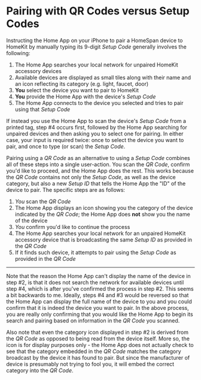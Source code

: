 # Pairing with QR Codes versus Setup Codes

Instructing the Home App on your iPhone to pair a HomeSpan device to HomeKit by manually typing its 9-digit *Setup Code* generally involves the following:

1. The Home App searches your local network for unpaired HomeKit accessory devices
2. Available devices are displayed as small tiles along with their name and an icon reflecting its category (e.g. light, faucet, door)
3. **You** select the device you want to pair to HomeKit
4. **You** provide the Home App with the device's *Setup Code*
5. The Home App connects to the device you selected and tries to pair using that *Setup Code*

If instead you use the Home App to scan the device's *Setup Code* from a printed tag, step #4 occurs first, followed by the Home App searching for unpaired devices and then asking you to select one for pairing.  In either case, your input is required twice:  once to select the device you want to pair, and once to type (or scan) the *Setup Code*.

Pairing using a *QR Code* as an alternative to using a *Setup Code* combines all of these steps into a single user-action.  You scan the *QR Code*, confirm you'd like to proceed, and the Home App does the rest.  This works because the *QR Code* contains not only the *Setup Code*, as well as the device category, but also a new *Setup ID* that tells the Home App the "ID" of the device to pair.  The specific steps are as follows:

1. *You* scan the *QR Code*
2. The Home App displays an icon showing you the category of the device indicated by the *QR Code*;  the Home App does **not** show you the name of the device
3. *You* confirm you'd like to continue the process
4. The Home App searches your local network for an unpaired HomeKit accessory device that is broadcasting the same *Setup ID* as provided in the *QR Code*
5. If it finds such device, it attempts to pair using the *Setup Code* as provided in the *QR Code*

---


Note that the reason the Home App can't display the name of the device in step #2, is that it does not search the network for available devices until step #4, which is after you've confirmed the process in step #2.  This seems a bit backwards to me.  Ideally, steps #4 and #3 would be reversed so that the Home App can display the full name of the device to you and you could confirm that it is indeed the device you want to pair.  In the above process, you are really only confirming that you would like the Home App to begin its search and pairing based on information in the *QR Code* you scanned.

Also note that even the category icon displayed in step #2 is derived from the *QR Code* as opposed to being read from the device itself.  More so, the icon is for display purposes only - the Home App does not actually check to see that the category embedded in the *QR Code* matches the category broadcast by the device it has found to pair.  But since the manufacturer of device is presumably not trying to fool you, it will embed the correct category into the *QR Code*.

